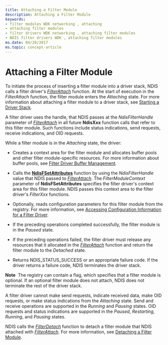 ```yaml
---
title: Attaching a Filter Module
description: Attaching a Filter Module
keywords:
- filter modules WDK networking , attaching
- attaching filter modules
- filter drivers WDK networking , attaching filter modules
- NDIS filter drivers WDK , attaching filter modules
ms.date: 04/20/2017
ms.topic: concept-article
---
```


# Attaching a Filter Module





To initiate the process of inserting a filter module into a driver stack, NDIS calls a filter driver's [*FilterAttach*](/windows-hardware/drivers/ddi/ndis/nc-ndis-filter_attach) function. At the start of execution in the *FilterAttach* function, the filter module enters the *Attaching* state. For more information about attaching a filter module to a driver stack, see [Starting a Driver Stack](starting-a-driver-stack.md).

A filter driver uses the handle, that NDIS passes at the *NdisFilterHandle* parameter of [*FilterAttach*](/windows-hardware/drivers/ddi/ndis/nc-ndis-filter_attach) in all future **NdisXxx** function calls that refer to this filter module. Such functions include status indications, send requests, receive indications, and OID requests.

While a filter module is in the *Attaching* state, the driver:

-   Creates a context area for the filter module and allocates buffer pools and other filter module-specific resources. For more information about buffer pools, see [Filter Driver Buffer Management](filter-driver-buffer-management.md).

-   Calls the [**NdisFSetAttributes**](/windows-hardware/drivers/ddi/ndis/nf-ndis-ndisfsetattributes) function by using the *NdisFilterHandle* value that NDIS passed to [*FilterAttach*](/windows-hardware/drivers/ddi/ndis/nc-ndis-filter_attach). The *FilterModuleContext* parameter of **NdisFSetAttributes** specifies the filter driver's context area for this filter module. NDIS passes this context area to the filter driver's *FilterXxx* functions.

-   Optionally, reads configuration parameters for this filter module from the registry. For more information, see [Accessing Configuration Information for a Filter Driver](accessing-configuration-information-for-a-filter-driver.md).

-   If the preceding operations completed successfully, the filter module is in the *Paused* state.

-   If the preceding operations failed, the filter driver must release any resources that it allocated in the [*FilterAttach*](/windows-hardware/drivers/ddi/ndis/nc-ndis-filter_attach) function and return the filter module to the *Detached* state.

-   Returns NDIS\_STATUS\_SUCCESS or an appropriate failure code. If the driver returns a failure code, NDIS terminates the driver stack.

**Note**  The registry can contain a flag, which specifies that a filter module is optional. If an optional filter module does not attach, NDIS does not terminate the rest of the driver stack.

 

A filter driver cannot make send requests, indicate received data, make OID requests, or make status indications from the *Attaching* state. Send and receive operations are supported in the *Running* and *Pausing* states. OID requests and status indications are supported in the *Paused*, *Restarting*, *Running*, and *Pausing* states.

NDIS calls the [*FilterDetach*](/windows-hardware/drivers/ddi/ndis/nc-ndis-filter_detach) function to detach a filter module that NDIS attached with [*FilterAttach*](/windows-hardware/drivers/ddi/ndis/nc-ndis-filter_attach). For more information, see [Detaching a Filter Module](detaching-a-filter-module.md).

 

